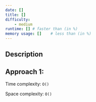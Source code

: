 ```yaml
---
date: []
title: []
difficulty:
    - medium
runtime: [] # faster than (in %)
memory usage: []    # less than (in %)
---
```

## Description


## Approach 1:
Time complexity: `O()`

Space complexity: `O()`

``` python

```